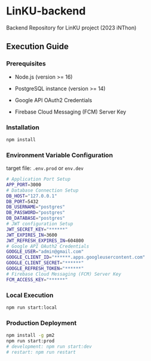 # LinKU-backend

Backend Repository for LinKU project (2023 iNThon)

## Execution Guide

### Prerequisites

- Node.js (version >= 16)

- PostgreSQL instance (version >= 14)

- Google API OAuth2 Credentials

- Firebase Cloud Messaging (FCM) Server Key

### Installation

```bash
npm install
```

### Environment Variable Configuration

target file: `.env.prod` or `env.dev`

```bash
# Application Port Setup
APP_PORT=3000
# Database Connection Setup
DB_HOST="127.0.0.1"
DB_PORT=5432
DB_USERNAME="postgres"
DB_PASSWORD="postgres"
DB_DATABASE="postgres"
# JWT configuration Setup
JWT_SECRET_KEY="******"
JWT_EXPIRES_IN=3600
JWT_REFRESH_EXPIRES_IN=604800
# Google API OAuth2 Credentials
GOOGLE_USER="admin@gmail.com"
GOOGLE_CLIENT_ID="******.apps.googleusercontent.com"
GOOGLE_CLIENT_SECRET="******"
GOOGLE_REFRESH_TOKEN="******"
# Firebase Cloud Messaging (FCM) Server Key
FCM_ACCESS_KEY="******"
```

### Local Execution

```bash
npm run start:local
```

### Production Deployment

```bash
npm install -g pm2
npm run start:prod
# development: npm run start:dev
# restart: npm run restart
```

